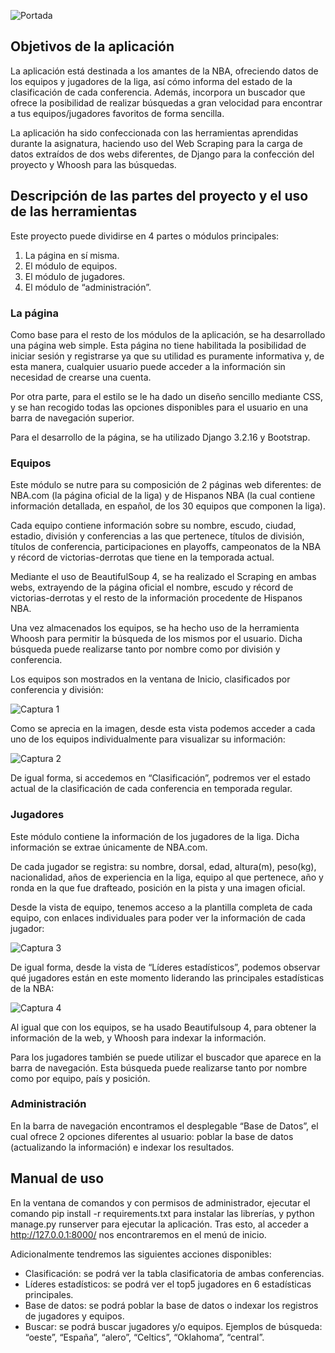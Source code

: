![Portada](https://i.imgur.com/zWxVLlF.png)
## Objetivos de la aplicación
La aplicación está destinada a los amantes de la NBA, ofreciendo datos de los equipos y jugadores de la liga, así cómo informa del estado de la clasificación de cada conferencia. Además, incorpora un buscador que ofrece la posibilidad de realizar búsquedas a gran velocidad para encontrar a tus equipos/jugadores favoritos de forma sencilla.

La aplicación ha sido confeccionada con las herramientas aprendidas durante la asignatura, haciendo uso del Web Scraping para la carga de datos extraídos de dos webs diferentes, de Django para la confección del proyecto y Whoosh para las búsquedas.

## Descripción de las partes del proyecto y el uso de las herramientas
Este proyecto puede dividirse en 4 partes o módulos principales:
1.	La página en sí misma.
2.	El módulo de equipos.
3.	El módulo de jugadores.
4.	El módulo de “administración”.

### La página
Como base para el resto de los módulos de la aplicación, se ha desarrollado una página web simple. Esta página no tiene habilitada la posibilidad de iniciar sesión y registrarse ya que su utilidad es puramente informativa y, de esta manera, cualquier usuario puede acceder a la información sin necesidad de crearse una cuenta.

Por otra parte, para el estilo se le ha dado un diseño sencillo mediante CSS, y se han recogido todas las opciones disponibles para el usuario en una barra de navegación superior.

Para el desarrollo de la página, se ha utilizado Django 3.2.16 y Bootstrap.

### Equipos
Este módulo se nutre para su composición de 2 páginas web diferentes: de NBA.com (la página oficial de la liga) y de Hispanos NBA (la cual contiene información detallada, en español, de los 30 equipos que componen la liga). 

Cada equipo contiene información sobre su nombre, escudo, ciudad, estadio, división y conferencias a las que pertenece, títulos de división, títulos de conferencia, participaciones en playoffs, campeonatos de la NBA y récord de victorias-derrotas que tiene en la temporada actual.

Mediante el uso de BeautifulSoup 4, se ha realizado el Scraping en ambas webs, extrayendo de la página oficial el nombre, escudo y récord de victorias-derrotas y el resto de la información procedente de Hispanos NBA.

Una vez almacenados los equipos, se ha hecho uso de la herramienta Whoosh para permitir la búsqueda de los mismos por el usuario. Dicha búsqueda puede realizarse tanto por nombre como por división y conferencia.

Los equipos son mostrados en la ventana de Inicio, clasificados por conferencia y división: 

![Captura 1](https://i.imgur.com/uCryryS.png)
 
Como se aprecia en la imagen, desde esta vista podemos acceder a cada uno de los equipos individualmente para visualizar su información:

![Captura 2](https://i.imgur.com/7k2bbH0.png)
 
De igual forma, si accedemos en “Clasificación”, podremos ver el estado actual de la clasificación de cada conferencia en temporada regular.

### Jugadores
Este módulo contiene la información de los jugadores de la liga. Dicha información se extrae únicamente de NBA.com.

De cada jugador se registra: su nombre, dorsal, edad, altura(m), peso(kg), nacionalidad, años de experiencia en la liga, equipo al que pertenece, año y ronda en la que fue drafteado, posición en la pista y una imagen oficial.

Desde la vista de equipo, tenemos acceso a la plantilla completa de cada equipo, con enlaces individuales para poder ver la información de cada jugador:

![Captura 3](https://i.imgur.com/M336OBT.png)
 
De igual forma, desde la vista de “Líderes estadísticos”, podemos observar qué jugadores están en este momento liderando las principales estadísticas de la NBA:
 
![Captura 4](https://i.imgur.com/mlOLEpU.png)

Al igual que con los equipos, se ha usado Beautifulsoup 4, para obtener la información de la web, y Whoosh para indexar la información. 

Para los jugadores también se puede utilizar el buscador que aparece en la barra de navegación. Esta búsqueda puede realizarse tanto por nombre como por equipo, país y posición.

### Administración
En la barra de navegación encontramos el desplegable “Base de Datos”, el cual ofrece 2 opciones diferentes al usuario: poblar la base de datos (actualizando la información) e indexar los resultados.

## Manual de uso
En la ventana de comandos y con permisos de administrador, ejecutar el comando pip install -r requirements.txt para instalar las librerías, y python manage.py runserver para ejecutar la aplicación. Tras esto, al acceder a http://127.0.0.1:8000/ nos encontraremos en el menú de inicio.

Adicionalmente tendremos las siguientes acciones disponibles:
* Clasificación: se podrá ver la tabla clasificatoria de ambas conferencias. 
* Líderes estadísticos: se podrá ver el top5 jugadores en 6 estadísticas principales. 
* Base de datos: se podrá poblar la base de datos o indexar los registros de jugadores y equipos.
* Buscar: se podrá buscar jugadores y/o equipos. Ejemplos de búsqueda: “oeste”, “España”, “alero”, “Celtics”, “Oklahoma”, “central”.
